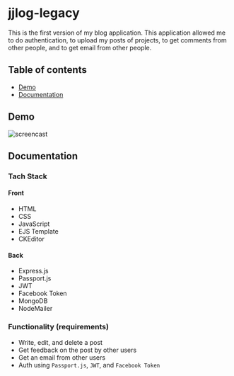 # jjlog-legacy

This is the first version of my blog application. 
This application allowed me 
to do authentication, to upload my posts of projects, to get comments from other people, and to get email from other people.

## Table of contents
- [Demo](#demo)
- [Documentation](#documentation)

## Demo
![screencast](demo.gif)

## Documentation

### Tach Stack
#### Front
- HTML
- CSS
- JavaScript
- EJS Template
- CKEditor

#### Back
- Express.js
- Passport.js
- JWT
- Facebook Token
- MongoDB
- NodeMailer

### Functionality (requirements)
* Write, edit, and delete a post
* Get feedback on the post by other users
* Get an email from other users
* Auth using `Passport.js`, `JWT`, and `Facebook Token`
